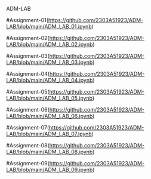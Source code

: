 ADM-LAB

#Assignment-01(https://github.com/2303A51923/ADM-LAB/blob/main/ADM_LAB_01.ipynb)

#Assignment-02(https://github.com/2303A51923/ADM-LAB/blob/main/ADM_LAB_02.ipynb)

#Assignment-03(https://github.com/2303A51923/ADM-LAB/blob/main/ADM_LAB_03.ipynb)

#Assignment-04(https://github.com/2303A51923/ADM-LAB/blob/main/ADM_LAB_04.ipynb)

#Assignment-05(https://github.com/2303A51923/ADM-LAB/blob/main/ADM_LAB_05.ipynb)

#Assignment-06(https://github.com/2303A51923/ADM-LAB/blob/main/ADM_LAB_06.ipynb)

#Assignment-07(https://github.com/2303A51923/ADM-LAB/blob/main/ADM_LAB_07.ipynb)

#Assignment-08(https://github.com/2303A51923/ADM-LAB/blob/main/ADM_LAB_08.ipynb)

#Assignment-09(https://github.com/2303A51923/ADM-LAB/blob/main/ADM_LAB_09.ipynb)


